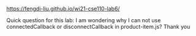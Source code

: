 https://fengdi-liu.github.io/wi21-cse110-lab6/


Quick question for this lab: I am wondering why I can not use connectedCallback or disconnectCallback in product-item.js?
Thank you

